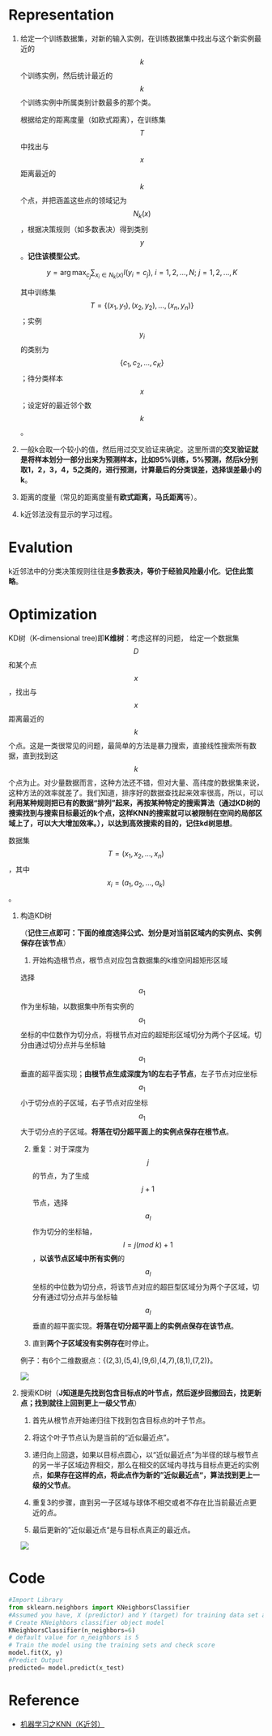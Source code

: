 # Representation

1. 给定一个训练数据集，对新的输入实例，在训练数据集中找出与这个新实例最近的$$k$$个训练实例，然后统计最近的$$k$$个训练实例中所属类别计数最多的那个类。

    根据给定的距离度量（如欧式距离），在训练集$$T$$中找出与$$x$$距离最近的$$k$$个点，并把涵盖这些点的领域记为$$N_k(x)$$，根据决策规则（如多数表决）得到类别$$y$$。**记住该模型公式**。

    $$y = \arg\max_{c_j}\sum_{x_i \in N_k(x)} I(y_i=c_j), \ i = 1, 2, \dots, N; \ j = 1, 2, \dots, K$$

    其中训练集$$T=\{(x_1, y_1), (x_2, y_2), \dots, (x_n, y_n)\}$$；实例$$y_i$$的类别为$$\{ c_1,c_2,\dots,c_K\}$$；待分类样本$$x$$；设定好的最近邻个数$$k$$。

2. 一般k会取一个较小的值，然后用过交叉验证来确定。这里所谓的**交叉验证就是将样本划分一部分出来为预测样本，比如95%训练，5%预测，然后k分别取1，2，3，4，5之类的，进行预测，计算最后的分类误差，选择误差最小的k**。

3. 距离的度量（常见的距离度量有**欧式距离，马氏距离**等）。

4. k近邻法没有显示的学习过程。

# Evalution
k近邻法中的分类决策规则往往是**多数表决，等价于经验风险最小化**。**记住此策略**。

# Optimization
KD树（K-dimensional tree)即**K维树**：考虑这样的问题， 给定一个数据集$$D$$和某个点$$x$$，找出与$$x$$距离最近的$$k$$个点。这是一类很常见的问题，最简单的方法是暴力搜索，直接线性搜索所有数据，直到找到这$$k$$个点为止。对少量数据而言，这种方法还不错，但对大量、高纬度的数据集来说，这种方法的效率就差了。我们知道，排序好的数据查找起来效率很高，所以，可以**利用某种规则把已有的数据“排列”起来，再按某种特定的搜索算法（通过KD树的搜索找到与搜索目标最近的k个点，这样KNN的搜索就可以被限制在空间的局部区域上了，可以大大增加效率。），以达到高效搜索的目的，记住kd树思想**。

数据集$$T=(x_1, x_2, \dots, x_n)$$，其中$$x_i=(a_1, a_2, \dots, a_k)$$。

1. 构造KD树

    （**记住三点即可：下面的维度选择公式、划分是对当前区域内的实例点、实例保存在该节点**）

    1. 开始构造根节点，根节点对应包含数据集的k维空间超矩形区域

    选择$$a_1$$作为坐标轴，以数据集中所有实例的$$a_1$$坐标的中位数作为切分点，将根节点对应的超矩形区域切分为两个子区域。切分由通过切分点并与坐标轴$$a_1$$垂直的超平面实现；**由根节点生成深度为1的左右子节点**，左子节点对应坐标$$a_1$$小于切分点的子区域，右子节点对应坐标$$a_1$$大于切分点的子区域。**将落在切分超平面上的实例点保存在根节点**。

    2. 重复：对于深度为$$j$$的节点，为了生成$$j+1$$节点，选择$$a_l$$作为切分的坐标轴，$$l= j(mod\ k) +1$$，**以该节点区域中所有实例**的$$a_l$$坐标的中位数为切分点，将该节点对应的超巨型区域分为两个子区域，切分有通过切分点并与坐标轴$$a_l$$垂直的超平面实现。**将落在切分超平面上的实例点保存在该节点**。

    3. 直到**两个子区域没有实例存在**时停止。

    例子：有6个二维数据点：{(2,3),(5,4),(9,6),(4,7),(8,1),(7,2)}。

    ![](/assets/knn.jpg)

2. 搜索KD树（**J知道是先找到包含目标点的叶节点，然后逐步回撤回去，找更新点；找到就往上回到更上一级父节点**）

    1. 首先从根节点开始递归往下找到包含目标点的叶子节点。

    2. 将这个叶子节点认为是当前的“近似最近点”。

    3. 递归向上回退，如果以目标点圆心，以“近似最近点”为半径的球与根节点的另一半子区域边界相交，那么在相交的区域内寻找与目标点更近的实例点，**如果存在这样的点，将此点作为新的”近似最近点“，算法找到更上一级的父节点**。

    4. 重复3的步骤，直到另一子区域与球体不相交或者不存在比当前最近点更近的点。

    5. 最后更新的”近似最近点“是与目标点真正的最近点。

    ![](/assets/knn2.jpg)

# Code
```python
#Import Library
from sklearn.neighbors import KNeighborsClassifier
#Assumed you have, X (predictor) and Y (target) for training data set and x_test(predictor) of test_dataset
# Create KNeighbors classifier object model
KNeighborsClassifier(n_neighbors=6)
# default value for n_neighbors is 5
# Train the model using the training sets and check score
model.fit(X, y)
#Predict Output
predicted= model.predict(x_test)
```

# Reference
- [机器学习之KNN（K近邻）](http://blog.csdn.net/zhang20072844/article/details/51704544)
